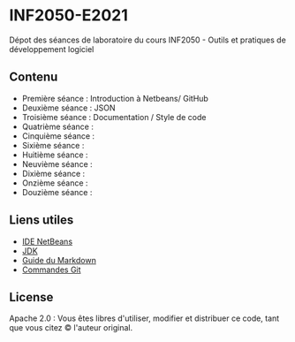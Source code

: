 # INF2050-E2021
Dépot des séances de laboratoire du cours INF2050 - Outils et pratiques de développement logiciel

## Contenu
- Première séance : Introduction à Netbeans/ GitHub 
- Deuxième séance : JSON
- Troisième séance : Documentation / Style de code
- Quatrième séance : 
- Cinquième séance : 
- Sixième séance : 
- Huitième séance : 
- Neuvième séance : 
- Dixième séance : 
- Onzième séance : 
- Douzième séance : 

## Liens utiles

- [IDE NetBeans](https://netbeans.apache.org/)
-  [JDK](https://www.oracle.com/java/technologies/javase-downloads.html)
- [Guide du Markdown](https://www.markdownguide.org/cheat-sheet/)
- [Commandes Git](https://git-scm.com/docs)

## License

Apache 2.0 : Vous êtes libres d'utiliser, modifier et distribuer ce code, tant que vous citez © l'auteur original.

